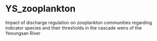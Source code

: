 # YS_zooplankton
Impact of discharge regulation on zooplankton communities regarding indicator species and their thresholds in the cascade weirs of the Yeoungsan River
